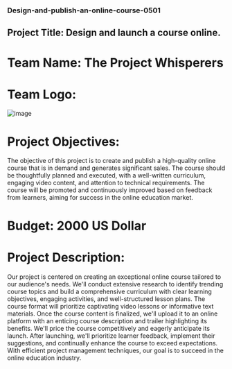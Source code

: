 ### Design-and-publish-an-online-course-0501

## Project Title: Design and launch a course online.
# Team Name: The Project Whisperers 
# Team Logo:
![image](https://github.com/VEMULA-MOUNITHA/Design-and-publish-an-online-course-0501/assets/88839594/e3044413-5b4c-431f-badf-60cba9fc9b09)
# Project Objectives: 
The objective of this project is to create and publish a high-quality online course that is in demand and generates significant sales. The course should be thoughtfully planned and executed, with a well-written curriculum, engaging video content, and attention to technical requirements. The course will be promoted and continuously improved based on feedback from learners, aiming for success in the online education market.

# Budget: 2000 US Dollar
# Project Description:
Our project is centered on creating an exceptional online course tailored to our audience's needs. We'll conduct extensive research to identify trending course topics and build a comprehensive curriculum with clear learning objectives, engaging activities, and well-structured lesson plans. The course format will prioritize captivating video lessons or informative text materials. Once the course content is finalized, we'll upload it to an online platform with an enticing course description and trailer highlighting its benefits. We'll price the course competitively and eagerly anticipate its launch. After launching, we'll prioritize learner feedback, implement their suggestions, and continually enhance the course to exceed expectations. With efficient project management techniques, our goal is to succeed in the online education industry.

